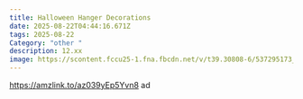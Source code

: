 ```yaml
---
title: Halloween Hanger Decorations
date: 2025-08-22T04:44:16.671Z
tags: 2025-08-22
Category: "other "
description: 12.xx
image: https://scontent.fccu25-1.fna.fbcdn.net/v/t39.30808-6/537295173_1259140599282131_7706412619720399347_n.jpg?stp=dst-jpg_p526x296_tt6&_nc_cat=105&ccb=1-7&_nc_sid=aa7b47&_nc_ohc=9zpl-sLZnnMQ7kNvwEIKqxg&_nc_oc=Adnb-qtE1nAzMQzs13L9aH4vdhSqHj4v4MjAecc6y29o_dfMHJh2MeVieG07eQToAE4&_nc_zt=23&_nc_ht=scontent.fccu25-1.fna&_nc_gid=fADU173Agbp1he9P2AuxZA&oh=00_AfUrWYrOXyOW2jITnUGLT9TEx5AvJFbcMRZ8B6QnrLLZvg&oe=68ADAB73
---
```

https://amzlink.to/az039yEp5Yvn8 ad